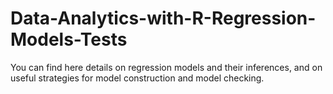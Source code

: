 # Data-Analytics-with-R-Regression-Models-Tests
You can find here details on regression models and their inferences, and on useful strategies for model construction and model checking.
